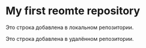# My first reomte repository

Это строка добавлена в локальном репозитории.

Это строка добавлена в удалённом репозитории.
